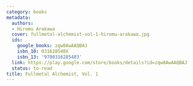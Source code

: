 ```yaml
---
category: books
metadata:
  authors:
  - Hiromu Arakawa
  cover: fullmetal-alchemist-vol-1-hiromu-arakawa.jpg
  ids:
    google_books: zqw8AwAAQBAJ
    isbn_10: 031628548X
    isbn_13: '9780316285483'
  link: https://play.google.com/store/books/details?id=zqw8AwAAQBAJ
  status: to-read
title: Fullmetal Alchemist, Vol. 1
---
```

